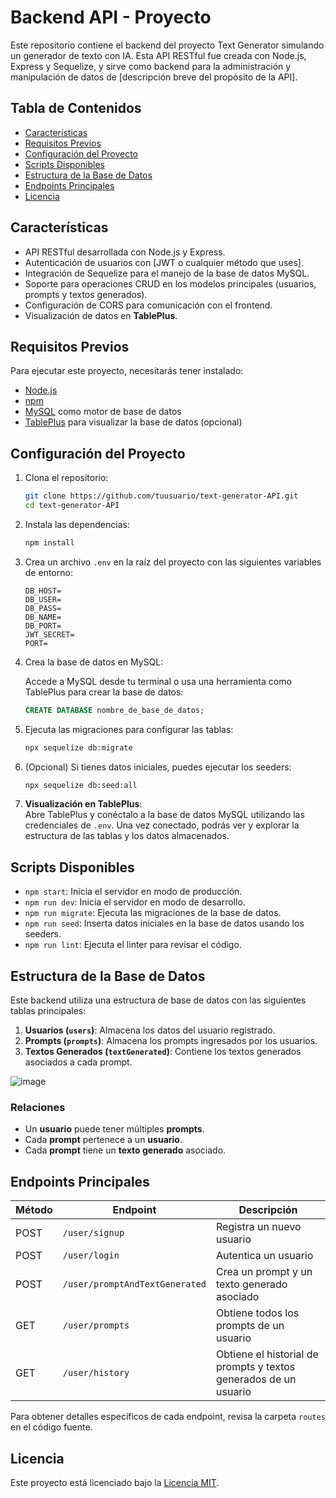 # Backend API - Proyecto

Este repositorio contiene el backend del proyecto Text Generator simulando un generador de texto con IA. Esta API RESTful fue creada con Node.js, Express y Sequelize, y sirve como backend para la administración y manipulación de datos de [descripción breve del propósito de la API].

## Tabla de Contenidos

- [Características](#características)
- [Requisitos Previos](#requisitos-previos)
- [Configuración del Proyecto](#configuración-del-proyecto)
- [Scripts Disponibles](#scripts-disponibles)
- [Estructura de la Base de Datos](#estructura-de-la-base-de-datos)
- [Endpoints Principales](#endpoints-principales)
- [Licencia](#licencia)

## Características

- API RESTful desarrollada con Node.js y Express.
- Autenticación de usuarios con [JWT o cualquier método que uses].
- Integración de Sequelize para el manejo de la base de datos MySQL.
- Soporte para operaciones CRUD en los modelos principales (usuarios, prompts y textos generados).
- Configuración de CORS para comunicación con el frontend.
- Visualización de datos en **TablePlus**.

## Requisitos Previos

Para ejecutar este proyecto, necesitarás tener instalado:

- [Node.js](https://nodejs.org/) 
- [npm](https://www.npmjs.com/) 
- [MySQL](https://www.mysql.com/) como motor de base de datos
- [TablePlus](https://tableplus.com/) para visualizar la base de datos (opcional)

## Configuración del Proyecto

1. Clona el repositorio:

    ```bash
    git clone https://github.com/tuusuario/text-generator-API.git
    cd text-generator-API
    ```

2. Instala las dependencias:

    ```bash
    npm install
    ```

3. Crea un archivo `.env` en la raíz del proyecto con las siguientes variables de entorno:

    ```plaintext
    DB_HOST=
    DB_USER=
    DB_PASS=
    DB_NAME=
    DB_PORT=
    JWT_SECRET=
    PORT=
    ```

4. Crea la base de datos en MySQL:

    Accede a MySQL desde tu terminal o usa una herramienta como TablePlus para crear la base de datos:

    ```sql
    CREATE DATABASE nombre_de_base_de_datos;
    ```

5. Ejecuta las migraciones para configurar las tablas:

    ```bash
    npx sequelize db:migrate
    ```

6. (Opcional) Si tienes datos iniciales, puedes ejecutar los seeders:

    ```bash
    npx sequelize db:seed:all
    ```

7. **Visualización en TablePlus**:  
   Abre TablePlus y conéctalo a la base de datos MySQL utilizando las credenciales de `.env`. Una vez conectado, podrás ver y explorar la estructura de las tablas y los datos almacenados.

## Scripts Disponibles

- `npm start`: Inicia el servidor en modo de producción.
- `npm run dev`: Inicia el servidor en modo de desarrollo.
- `npm run migrate`: Ejecuta las migraciones de la base de datos.
- `npm run seed`: Inserta datos iniciales en la base de datos usando los seeders.
- `npm run lint`: Ejecuta el linter para revisar el código.

## Estructura de la Base de Datos

Este backend utiliza una estructura de base de datos con las siguientes tablas principales:

1. **Usuarios (`users`)**: Almacena los datos del usuario registrado.
2. **Prompts (`prompts`)**: Almacena los prompts ingresados por los usuarios.
3. **Textos Generados (`textGenerated`)**: Contiene los textos generados asociados a cada prompt.

![image](https://github.com/user-attachments/assets/25a7e905-80df-4092-81fe-922846a6fc6a)


### Relaciones

- Un **usuario** puede tener múltiples **prompts**.
- Cada **prompt** pertenece a un **usuario**.
- Cada **prompt** tiene un **texto generado** asociado.

## Endpoints Principales

| Método | Endpoint                   | Descripción                                 |
|--------|-----------------------------|---------------------------------------------|
| POST   | `/user/signup`              | Registra un nuevo usuario                   |
| POST   | `/user/login`               | Autentica un usuario                        |
| POST   | `/user/promptAndTextGenerated` | Crea un prompt y un texto generado asociado |
| GET    | `/user/prompts`             | Obtiene todos los prompts de un usuario     |
| GET    | `/user/history`             | Obtiene el historial de prompts y textos generados de un usuario |

Para obtener detalles específicos de cada endpoint, revisa la carpeta `routes` en el código fuente.

## Licencia

Este proyecto está licenciado bajo la [Licencia MIT](LICENSE).
